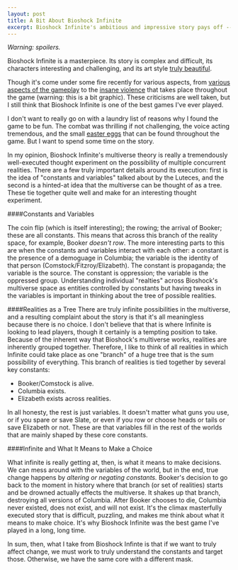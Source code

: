 ```yaml
---
layout: post
title: A Bit About Bioshock Infinite
excerpt: Bioshock Infinite's ambitious and impressive story pays off -- the game makes me think about the nature of change.
---
```


*Warning: spoilers.*

Bioshock Infinite is a masterpiece. Its story is complex and difficult, its characters interesting and challenging, and its art style [truly beautiful](http://assets2.ignimgs.com/2012/12/07/tcvistaonlinejpg-8435c8.jpg).

Though it's come under some fire recently for various aspects, from [various aspects of the gameplay](http://www.youtube.com/watch?feature=player_embedded&v=Yc15KgfNJsw) to the [insane violence](http://kotaku.com/bioshock-infinite-is-insanely-ridiculously-violent-it-470524003) that takes place throughout the game (warning: this is a bit graphic). These criticisms are well taken, but I still think that Bioshock Infinite is one of the best games I've ever played.

I don't want to really go on with a laundry list of reasons why I found the game to be fun. The combat was thrilling if not challenging, the voice acting tremendous, and the small [easter eggs](http://www.youtube.com/watch?v=yHRFZU7Yd_M) that can be found throughout the game. But I want to spend some time on the story.

In my opinion, Bioshock Infinite's multiverse theory is really a tremendously well-executed thought experiment on the possibility of multiple concurrent realities. There are a few truly important details around its execution: first is the idea of "constants and variables" talked about by the Luteces, and the second is a hinted-at idea that the multiverse can be thought of as a tree. These tie together quite well and make for an interesting thought experiment.

####Constants and Variables

The coin flip (which is itself interesting); the rowing; the arrival of Booker; these are all constants. This means that across this branch of the reality space, for example, Booker *doesn't row*. The more interesting parts to this are when the constants and variables interact with each other: a constant is the presence of a demoguage in Columbia; the variable is the identity of that person (Comstock/Fitzroy/Elizabeth). The constant is propaganda; the variable is the source. The constant is oppression; the variable is the oppressed group. Understanding individual "realties" across Bioshock's multiverse space as entities controlled by constants but having tweaks in the variables is important in thinking about the tree of possible realities.

####Realities as a Tree
There are truly infinite possibilities in the multiverse, and a resulting complaint about the story is that it's all meaningless because there is no choice. I don't believe that that is where Infinite is looking to lead players, though it certainly is a tempting position to take. Because of the inherent way that Bioshock's multiverse works, realities are inherently grouped together. Therefore, I like to think of all realities in which Infinite could take place as one "branch" of a huge tree that is the sum possibility of everything. This branch of realities is tied together by several key constants:

+ Booker/Comstock is alive.
+ Columbia exists.
+ Elizabeth exists across realities.

In all honesty, the rest is just variables. It doesn't matter what guns you use, or if you spare or save Slate, or even if you row or choose heads or tails or save Elizabeth or not. These are that variables fill in the rest of the worlds that are mainly shaped by these core constants.

####Infinite and What It Means to Make a Choice

What infinite is really getting at, then, is what it means to make decisions. We can mess around with the variables of the world, but in the end, true change happens by *altering or negating constants.* Booker's decision to go back to the moment in history where that branch (or set of realities) starts and be drowned actually effects the multiverse. It shakes up that branch, destroying all versions of Columbia. After Booker chooses to die, Columbia never existed, does not exist, and will not exist. It's the climax masterfully executed story that is difficult, puzzling, and makes me think about what it means to make choice. It's why Bioshock Infinite was the best game I've played in a long, long time.

In sum, then, what I take from Bioshock Infinte is that if we want to truly affect change, we must work to truly understand the constants and target those. Otherwise, we have the same core with a different mask.
